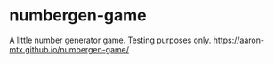 # numbergen-game
A little number generator game. Testing purposes only.
https://aaron-mtx.github.io/numbergen-game/
